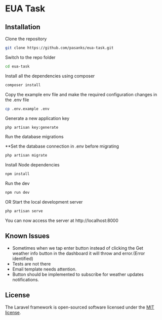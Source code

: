 # EUA Task

## Installation

Clone the repository

```bash
git clone https://github.com/pasanks/eua-task.git
```

Switch to the repo folder

```bash
cd eua-task
```

Install all the dependencies using composer

```bash
composer install
```

Copy the example env file and make the required configuration changes in the .env file
```bash
cp .env.example .env
```

Generate a new application key
```bash
php artisan key:generate
```
Run the database migrations 

**Set the database connection in .env before migrating

```bash
php artisan migrate
```

Install Node dependencies

```bash
npm install
```

Run the dev

```bash
npm run dev
```

OR
Start the local development server

```bash
php artisan serve
```

You can now access the server at http://localhost:8000

## Known Issues
- Sometimes when we tap enter button instead of clicking the Get weather info 
button in the dashboard it will throw and error.(Error identified)
- Tests are not there
- Email template needs attention.
- Button should be implemented to subscribe for weather updates notifications.

## License

The Laravel framework is open-sourced software licensed under the [MIT license](https://opensource.org/licenses/MIT).
